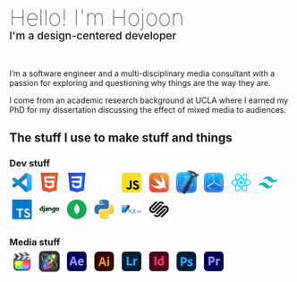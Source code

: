 <style>
intro-top {font-size: 2.5rem; display: block; margin: 0; line-height: 1; font-weight: 100}
intro-sub {font-size: 1.2rem; display: block; margin-bottom: 1rem; font-weight: 500}
h1,h2,h3,h4 {border-bottom: 0px; margin-bottom: 2px}
.icon {width: 35px; height: 35px; padding: 5px}
</style>

<intro-top>
Hello! I'm Hojoon
</intro-top>
<intro-sub>
I'm a design-centered developer
</intro-sub>
<br>
<p>
I’m a software engineer and a multi-disciplinary media consultant with a passion for exploring and questioning why things are the way they are.
</p>
<p>
I come from an academic research background at UCLA where I earned my PhD for my dissertation discussing the effect of mixed media to audiences.
</p>

## The stuff I use to make stuff and things

### Dev stuff

<img class="icon" src='./assets/icons/vscode.svg' alt="">
<img class="icon" src='./assets/icons/html5.svg' alt="html">
<img class="icon" src='./assets/icons/css3.svg' alt="">
<img class="icon" src='./assets/icons/github.svg' alt="">
<img class="icon" src='./assets/icons/javascript.svg' alt="">
<img class="icon" src='./assets/icons/swift.svg' alt="">
<img class="icon" src='./assets/icons/xcode.png' alt="" style="padding: 0px; width:45px; height: 45px">
<img class="icon" src='./assets/icons/testflight.png' alt="">
<img class="icon" src='./assets/icons/react.svg' alt="">
<img class="icon" src='./assets/icons/tailwind.svg' alt="">
<img class="icon" src='./assets/icons/typescript.svg' alt="">
<img class="icon" src='./assets/icons/django.svg' alt="" style="background-color: white">
<img class="icon" src='./assets/icons/mongodb.svg' alt="">
<img class="icon" src='./assets/icons/python.svg' alt="">
<img class="icon" src='./assets/icons/sqlite.svg' alt="" style="background-color: white">
<img class="icon" src='./assets/icons/squarespace.svg' alt="" style="background-color: white">

### Media stuff

<img class="icon" src='./assets/icons/finalcutpro.png' alt="adobe premiere">
<img class="icon" src='./assets/icons/motion.png' alt="adobe premiere" style="padding: 1px; width:43px; height: 43px">
<img class="icon" src='./assets/icons/adobeaftereffects.svg' alt="adobe after effects">
<img class="icon" src='./assets/icons/adobeillustrator.svg' alt="adobe illustrator">
<img class="icon" src='./assets/icons/adobelightroom.svg' alt="adobe lightroom">
<img class="icon" src='./assets/icons/adobeindesign.svg' alt="adobe indesign">
<img class="icon" src='./assets/icons/adobephotoshop.svg' alt="adobe photoshop">
<img class="icon" src='./assets/icons/adobepremiere.svg' alt="adobe premiere">
